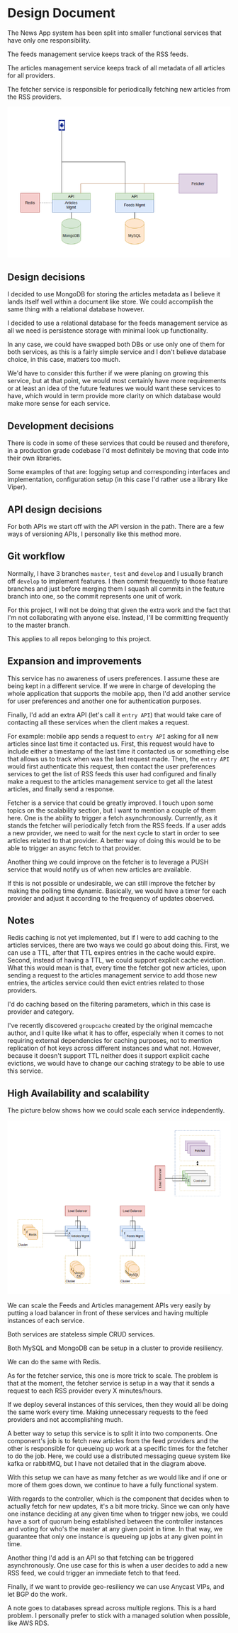 # Design Document

The News App system has been split into smaller functional services that have only one responsibility.

The feeds management service keeps track of the RSS feeds.

The articles management service keeps track of all metadata of all articles for all providers.

The fetcher service is responsible for periodically fetching new articles from the RSS providers.

![diagram](images/bin/logical_diagram.png)

## Design decisions

I decided to use MongoDB for storing the articles metadata as I believe it lands itself well within a document like store. We could accomplish the same thing with a relational database however.

I decided to use a relational database for the feeds management service as all we need is persistence storage with minimal look up functionality.

In any case, we could have swapped both DBs or use only one of them for both services, as this is a fairly simple service and I don't believe database choice, in this case, matters too much.

We'd have to consider this further if we were planing on growing this service, but at that point, we would most certainly have more requirements or at least an idea of the future features we would want these services to have, which would in term provide more clarity on which database would make more sense for each service.

## Development decisions

There is code in some of these services that could be reused and therefore, in a production grade codebase I'd most definitely be moving that code into their own libraries.

Some examples of that are: logging setup and corresponding interfaces and implementation, configuration setup (in this case I'd rather use a library like Viper).

## API design decisions

For both APIs we start off with the API version in the path. There are a few ways of versioning APIs, I personally like this method more.

## Git workflow

Normally, I have 3 branches `master`, `test` and `develop` and I usually branch off `develop` to implement features. I then commit frequently to those feature branches and just before merging them I squash all commits in the feature branch into one, so the commit represents one unit of work.

For this project, I will not be doing that given the extra work and the fact that I'm not collaborating with anyone else. Instead, I'll be committing frequently to the master branch.

This applies to all repos belonging to this project.

## Expansion and improvements

This service has no awareness of users preferences. I assume these are being kept in a different service.
If we were in charge of developing the whole application that supports the mobile app, then I'd add another service for user preferences and another one for authentication purposes.

Finally, I'd add an extra API (let's call it `entry API`) that would take care of contacting all these services when the client makes a request.

For example: mobile app sends a request to `entry API` asking for all new articles since last time it contacted us. First, this request would have to include either a timestamp of the last time it contacted us or something else that allows us to track when was the last request made.
Then, the `entry API` would first authenticate this request, then contact the user preferences services to get the list of RSS feeds this user had configured and finally make a request to the articles management service to get all the latest articles, and finally send a response.

Fetcher is a service that could be greatly improved. I touch upon some topics on the scalability section, but I want to mention a couple of them here. One is the ability to trigger a fetch asynchronously. Currently, as it stands the fetcher will periodically fetch from the RSS feeds. If a user adds a new provider, we need to wait for the next cycle to start in order to see articles related to that provider. A better way of doing this would be to be able to trigger an async fetch to that provider.

Another thing we could improve on the fetcher is to leverage a PUSH service that would notify us of when new articles are available.

If this is not possible or undesirable, we can still improve the fetcher by making the polling time dynamic. Basically, we would have a timer for each provider and adjust it according to the frequency of updates observed.

## Notes

Redis caching is not yet implemented, but if I were to add caching to the articles services, there are two ways we could go about doing this.
First, we can use a TTL, after that TTL expires entries in the cache would expire. Second, instead of having a TTL, we could support explicit cache eviction. What this would mean is that, every time the fetcher got new articles, upon sending a request to the articles management service to add those new entries, the articles service could then evict entries related to those providers.

I'd do caching based on the filtering parameters, which in this case is provider and category.

I've recently discovered `groupcache` created by the original memcache author, and I quite like what it has to offer, especially when it comes to not requiring external dependencies for caching purposes, not to mention replication of hot keys across different instances and what not.
However, because it doesn't support TTL neither does it support explicit cache evictions, we would have to change our caching strategy to be able to use this service.

## High Availability and scalability

The picture below shows how we could scale each service independently.

![High availability](images/bin/ha.png)

We can scale the Feeds and Articles management APIs very easily by putting a load balancer in front of these services and having multiple instances of each service.

Both services are stateless simple CRUD services.

Both MySQL and MongoDB can be setup in a cluster to provide resiliency.

We can do the same with Redis.

As for the fetcher service, this one is more trick to scale. The problem is that at the moment, the fetcher service is setup in a way that it sends a request to each RSS provider every X minutes/hours.

If we deploy several instances of this services, then they would all be doing the same work every time. Making unnecessary requests to the feed providers and not accomplishing much.

A better way to setup this service is to split it into two components. One component's job is to fetch new articles from the feed providers and the other is responsible for queueing up work at a specific times for the fetcher to do the job. Here, we could use a distributed messaging queue system like kafka or rabbitMQ, but I have not detailed that in the diagram above.

With this setup we can have as many fetcher as we would like and if one or more of them goes down, we continue to have a fully functional system.

With regards to the controller, which is the component that decides when to actually fetch for new updates, it's a bit more tricky. Since we can only have one instance deciding at any given time when to trigger new jobs, we could have a sort of quorum being established between the controller instances and voting for who's the master at any given point in time. In that way, we guarantee that only one instance is queueing up jobs at any given point in time.

Another thing I'd add is an API so that fetching can be triggered asynchronously. One use case for this is when a user decides to add a new RSS feed, we could trigger an immediate fetch to that feed.

Finally, if we want to provide geo-resiliency we can use Anycast VIPs, and let BGP do the work.

A note goes to databases spread across multiple regions. This is a hard problem. I personally prefer to stick with a managed solution when possible, like AWS RDS.

